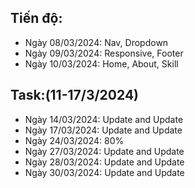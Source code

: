 ## Tiến độ:
- Ngày 08/03/2024: Nav, Dropdown
- Ngày 09/03/2024: Responsive, Footer
- Ngày 10/03/2024: Home, About, Skill
## Task:(11-17/3/2024)
- Ngày 14/03/2024: Update and Update
- Ngày 17/03/2024: Update and Update
- Ngày 24/03/2024: 80%
- Ngày 27/03/2024: Update and Update
- Ngày 28/03/2024: Update and Update
- Ngày 30/03/2024: Update and Update

